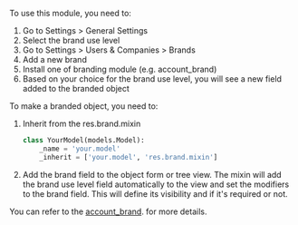 To use this module, you need to:

1.  Go to Settings \> General Settings
2.  Select the brand use level
3.  Go to Settings \> Users & Companies \> Brands
4.  Add a new brand
5.  Install one of branding module (e.g. account_brand)
6.  Based on your choice for the brand use level, you will see a new
    field added to the branded object

To make a branded object, you need to:

1.  Inherit from the res.brand.mixin
    ``` python
    class YourModel(models.Model):
        _name = 'your.model'
        _inherit = ['your.model', 'res.brand.mixin']
    ```

2.  Add the brand field to the object form or tree view. The mixin will
    add the brand use level field automatically to the view and set the
    modifiers to the brand field. This will define its visibility and if
    it's required or not.

You can refer to the
[account_brand](https://github.com/OCA/brand/blob/18.0/account_brand).
for more details.
